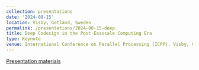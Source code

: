 ```yaml
---
collection: presentations
date: '2024-08-15'
location: Visby, Gotland, Sweden
permalink: /presentations/2024-08-15-deep
title: Deep Codesign in the Post-Exascale Computing Era
type: Keynote
venue: International Conference on Parallel Processing (ICPP), Visby, Gotland, Sweden
---
```


[Presentation materials](https://icpp2024.org/)
